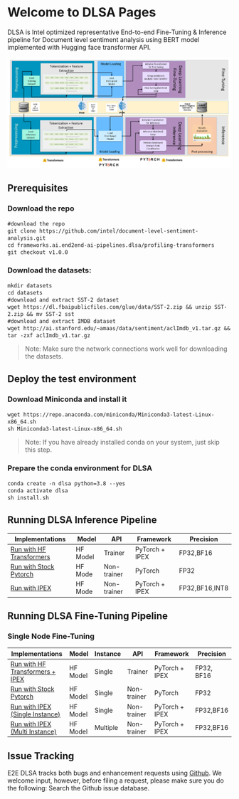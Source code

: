 # Welcome to DLSA Pages

DLSA is Intel optimized representative End-to-end Fine-Tuning & Inference pipeline for Document level sentiment analysis using BERT model implemented with Hugging face transformer API.

![Image](assets/images/DLSA_workflow.PNG)

## Prerequisites
### Download the repo

```
#download the repo
git clone https://github.com/intel/document-level-sentiment-analysis.git
cd frameworks.ai.end2end-ai-pipelines.dlsa/profiling-transformers
git checkout v1.0.0
```

### Download the datasets:

```
mkdir datasets
cd datasets
#download and extract SST-2 dataset
wget https://dl.fbaipublicfiles.com/glue/data/SST-2.zip && unzip SST-2.zip && mv SST-2 sst
#download and extract IMDB dataset
wget http://ai.stanford.edu/~amaas/data/sentiment/aclImdb_v1.tar.gz && tar -zxf aclImdb_v1.tar.gz
```
>Note: Make sure the network connections work well for downloading the datasets.

## Deploy the test environment 
### Download Miniconda and install it

```
wget https://repo.anaconda.com/miniconda/Miniconda3-latest-Linux-x86_64.sh
sh Miniconda3-latest-Linux-x86_64.sh
```

> Note: If you have already installed conda on your system, just skip this step.

### Prepare the conda environment for DLSA

```
conda create -n dlsa python=3.8 --yes
conda activate dlsa
sh install.sh
```

## Running DLSA Inference Pipeline

| Implementations                                          | Model    | API         | Framework      | Precision      |
| -------------------------------------------------------- | -------- | ----------- | -------------- | -------------- |
| [Run with HF Transformers](inference/hf-transformers.md) | HF Model | Trainer     | PyTorch + IPEX | FP32,BF16      |
| [Run with Stock Pytorch](inference/stock-pytorch.md)     | HF Mode  | Non-trainer | PyTorch        | FP32           |
| [Run with IPEX](inference/ipex.md)                       | HF Mode  | Non-trainer | PyTorch + IPEX | FP32,BF16,INT8 |

## Running DLSA Fine-Tuning Pipeline

### Single Node Fine-Tuning

|  Implementations                               | Model    | Instance | API         | Framework       | Precision  |
| ---------------------------------- | -------- | -------- | ----------- | ----------------------- | ---------- |
| [Run with HF Transformers + IPEX ](fine-tuning/single-node-trainer.md)   | HF Model | Single   | Trainer     | PyTorch + IPEX          | FP32, BF16 |
| [Run with Stock Pytorch](fine-tuning/single-node-stock-pytorch.md) | HF Model  | Single   | Non-trainer | PyTorch                 | FP32       |
| [Run with IPEX (Single Instance)](fine-tuning/single-node-ipex.md) | HF Model  | Single   | Non-trainer | PyTorch + IPEX          | FP32,BF16  |
| [Run with IPEX (Multi Instance)](fine-tuning/multi-nodes-ipex.md) | HF Model  | Multiple | Non-trainer | PyTorch + IPEX          | FP32,BF16  |


## Issue Tracking 
E2E DLSA tracks both bugs and enhancement requests using [Github](https://github.com/intel/document-level-sentiment-analysis/issues). We welcome input, however, before filing a request, please make sure you do the following:
Search the Github issue database.
